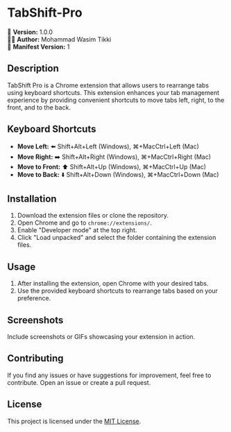 # TabShift-Pro

🚀 **Version:** 1.0.0  
👨‍💻 **Author:** Mohammad Wasim Tikki  
🧰 **Manifest Version:** 1

## Description

TabShift Pro is a Chrome extension that allows users to rearrange tabs using keyboard shortcuts. This extension enhances your tab management experience by providing convenient shortcuts to move tabs left, right, to the front, and to the back.

## Keyboard Shortcuts

- **Move Left:** ⬅️ Shift+Alt+Left (Windows), ⌘+MacCtrl+Left (Mac)
- **Move Right:** ➡️ Shift+Alt+Right (Windows), ⌘+MacCtrl+Right (Mac)
- **Move to Front:** ⬆️ Shift+Alt+Up (Windows), ⌘+MacCtrl+Up (Mac)
- **Move to Back:** ⬇️ Shift+Alt+Down (Windows), ⌘+MacCtrl+Down (Mac)

## Installation

1. Download the extension files or clone the repository.
2. Open Chrome and go to `chrome://extensions/`.
3. Enable "Developer mode" at the top right.
4. Click "Load unpacked" and select the folder containing the extension files.

## Usage

1. After installing the extension, open Chrome with your desired tabs.
2. Use the provided keyboard shortcuts to rearrange tabs based on your preference.

## Screenshots

Include screenshots or GIFs showcasing your extension in action.

## Contributing

If you find any issues or have suggestions for improvement, feel free to contribute. Open an issue or create a pull request.

## License

This project is licensed under the [MIT License](LICENSE).
